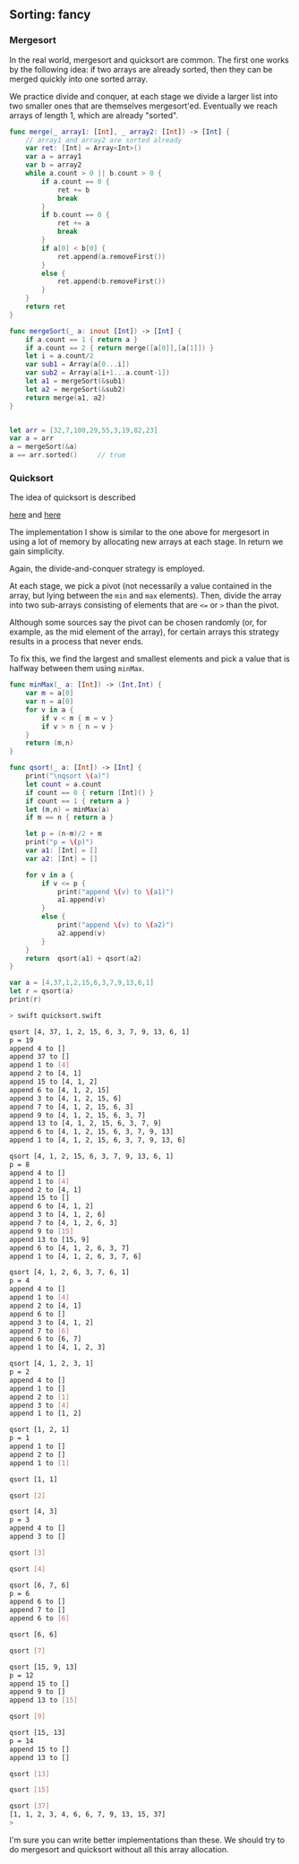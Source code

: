 ## Sorting:  fancy

### Mergesort

In the real world, mergesort and quicksort are common.  The first one works by the following idea:  if two arrays are already sorted, then they can be merged quickly into one sorted array.  

We practice divide and conquer, at each stage we divide a larger list into two smaller ones that are themselves mergesort'ed.  Eventually we reach arrays of length 1, which are already "sorted".

```swift
func merge(_ array1: [Int], _ array2: [Int]) -> [Int] {
    // array1 and array2 are sorted already
    var ret: [Int] = Array<Int>()
    var a = array1
    var b = array2
    while a.count > 0 || b.count > 0 {
        if a.count == 0 {
            ret += b
            break
        }
        if b.count == 0 {
            ret += a
            break
        }
        if a[0] < b[0] {
            ret.append(a.removeFirst())
        }
        else {
            ret.append(b.removeFirst())
        }
    }
    return ret
}

func mergeSort(_ a: inout [Int]) -> [Int] {
    if a.count == 1 { return a }
    if a.count == 2 { return merge([a[0]],[a[1]]) }
    let i = a.count/2
    var sub1 = Array(a[0...i])
    var sub2 = Array(a[i+1...a.count-1])
    let a1 = mergeSort(&sub1)
    let a2 = mergeSort(&sub2)
    return merge(a1, a2)
}


let arr = [32,7,100,29,55,3,19,82,23]
var a = arr
a = mergeSort(&a)
a == arr.sorted()     // true
```

### Quicksort

The idea of quicksort is described

[here](https://en.wikipedia.org/wiki/Quicksort) and [here](http://www.algolist.net/Algorithms/Sorting/Quicksort)

The implementation I show is similar to the one above for mergesort in using a lot of memory by allocating new arrays at each stage.  In return we gain simplicity.  

Again, the divide-and-conquer strategy is employed.

At each stage, we pick a pivot (not necessarily a value contained in the array, but lying between the ``min`` and ``max`` elements).  Then, divide the array into two sub-arrays consisting of elements that are ``<=`` or ``>`` than the pivot.

Although some sources say the pivot can be chosen randomly (or, for example, as the mid element of the array), for certain arrays this strategy results in a process that never ends.

To fix this, we find the largest and smallest elements and pick a value that is halfway between them using ``minMax``.

```swift
func minMax(_ a: [Int]) -> (Int,Int) {
    var m = a[0]
    var n = a[0]
    for v in a {
        if v < m { m = v }
        if v > n { n = v }
    }
    return (m,n)
}

func qsort(_ a: [Int]) -> [Int] {
    print("\nqsort \(a)")
    let count = a.count
    if count == 0 { return [Int]() }
    if count == 1 { return a }
    let (m,n) = minMax(a)
    if m == n { return a }

    let p = (n-m)/2 + m
    print("p = \(p)")
    var a1: [Int] = []
    var a2: [Int] = []

    for v in a {
        if v <= p { 
            print("append \(v) to \(a1)")
            a1.append(v)
        }
        else { 
            print("append \(v) to \(a2)")
            a2.append(v) 
        }
    }
    return  qsort(a1) + qsort(a2)
}

var a = [4,37,1,2,15,6,3,7,9,13,6,1]
let r = qsort(a)
print(r)
```

```bash
> swift quicksort.swift 

qsort [4, 37, 1, 2, 15, 6, 3, 7, 9, 13, 6, 1]
p = 19
append 4 to []
append 37 to []
append 1 to [4]
append 2 to [4, 1]
append 15 to [4, 1, 2]
append 6 to [4, 1, 2, 15]
append 3 to [4, 1, 2, 15, 6]
append 7 to [4, 1, 2, 15, 6, 3]
append 9 to [4, 1, 2, 15, 6, 3, 7]
append 13 to [4, 1, 2, 15, 6, 3, 7, 9]
append 6 to [4, 1, 2, 15, 6, 3, 7, 9, 13]
append 1 to [4, 1, 2, 15, 6, 3, 7, 9, 13, 6]

qsort [4, 1, 2, 15, 6, 3, 7, 9, 13, 6, 1]
p = 8
append 4 to []
append 1 to [4]
append 2 to [4, 1]
append 15 to []
append 6 to [4, 1, 2]
append 3 to [4, 1, 2, 6]
append 7 to [4, 1, 2, 6, 3]
append 9 to [15]
append 13 to [15, 9]
append 6 to [4, 1, 2, 6, 3, 7]
append 1 to [4, 1, 2, 6, 3, 7, 6]

qsort [4, 1, 2, 6, 3, 7, 6, 1]
p = 4
append 4 to []
append 1 to [4]
append 2 to [4, 1]
append 6 to []
append 3 to [4, 1, 2]
append 7 to [6]
append 6 to [6, 7]
append 1 to [4, 1, 2, 3]

qsort [4, 1, 2, 3, 1]
p = 2
append 4 to []
append 1 to []
append 2 to [1]
append 3 to [4]
append 1 to [1, 2]

qsort [1, 2, 1]
p = 1
append 1 to []
append 2 to []
append 1 to [1]

qsort [1, 1]

qsort [2]

qsort [4, 3]
p = 3
append 4 to []
append 3 to []

qsort [3]

qsort [4]

qsort [6, 7, 6]
p = 6
append 6 to []
append 7 to []
append 6 to [6]

qsort [6, 6]

qsort [7]

qsort [15, 9, 13]
p = 12
append 15 to []
append 9 to []
append 13 to [15]

qsort [9]

qsort [15, 13]
p = 14
append 15 to []
append 13 to []

qsort [13]

qsort [15]

qsort [37]
[1, 1, 2, 3, 4, 6, 6, 7, 9, 13, 15, 37]
> 
```

I'm sure you can write better implementations than these.  We should try to do mergesort and quicksort without all this array allocation.